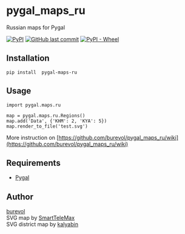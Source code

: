 # pygal_maps_ru  

Russian maps for Pygal

[![PyPI](https://img.shields.io/pypi/v/pygal-maps-ru.svg)](https://pypi.org/project/pygal-maps-ru/)
[![GitHub last commit](https://img.shields.io/github/last-commit/burevol/pygal_maps_ru.svg)](https://github.com/burevol/pygal_maps_ru)
[![PyPI - Wheel](https://img.shields.io/pypi/wheel/pygal-maps-ru.svg)](https://pypi.org/project/pygal-maps-ru/)

## Installation

~~~
pip install  pygal-maps-ru 
~~~

## Usage

~~~~
import pygal.maps.ru

map = pygal.maps.ru.Regions()
map.add('Data', {'KHM': 2, 'KYA': 5})
map.render_to_file('test.svg')

~~~~

More instruction on [https://github.com/burevol/pygal_maps_ru/wiki](https://github.com/burevol/pygal_maps_ru/wiki)

## Requirements

* [Pygal](https://github.com/Kozea/pygal) 

## Author
[burevol](https://github.com/burevol)   
SVG map by [SmartTeleMax](https://github.com/SmartTeleMax)  
SVG district map by [kalyabin](https://github.com/kalyabin)